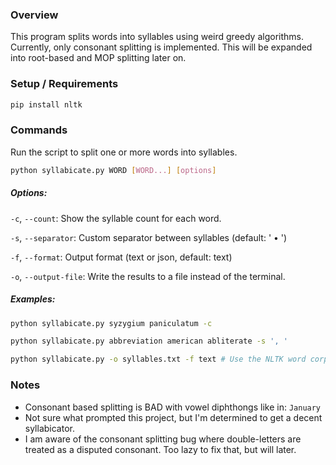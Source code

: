 ### Overview

This program splits words into syllables using weird greedy algorithms. Currently, only consonant splitting is implemented. This will be expanded into root-based and MOP splitting later on.

### Setup / Requirements

```bash
pip install nltk
```

### Commands

Run the script to split one or more words into syllables.

```bash
python syllabicate.py WORD [WORD...] [options]
```

##### Options:

`-c`, `--count`: Show the syllable count for each word.

`-s`, ``--separator``: Custom separator between syllables (default: ' • ')

`-f`, `--format`: Output format (text or json, default: text)

`-o`, `--output-file`: Write the results to a file instead of the terminal.

##### Examples:

```bash
python syllabicate.py syzygium paniculatum -c
```

```bash
python syllabicate.py abbreviation american abliterate -s ', '
```

```bash
python syllabicate.py -o syllables.txt -f text # Use the NLTK word corpus and output a file.
```

### Notes

- Consonant based splitting is BAD with vowel diphthongs like in: `January`
- Not sure what prompted this project, but I'm determined to get a decent syllabicator.
- I am aware of the consonant splitting bug where double-letters are treated as a disputed consonant. Too lazy to fix that, but will later.
